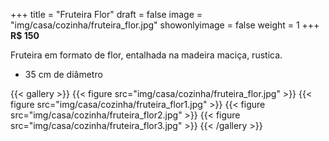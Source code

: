 +++
title = "Fruteira Flor"
draft = false
image = "img/casa/cozinha/fruteira_flor.jpg"
showonlyimage = false
weight = 1
+++
**R$ 150**

<!--more-->

Fruteira em formato de flor, entalhada na madeira maciça, rustica.	

- 35 cm de diâmetro


{{< gallery >}}
{{< figure src="img/casa/cozinha/fruteira_flor.jpg" >}}
{{< figure src="img/casa/cozinha/fruteira_flor1.jpg" >}}
{{< figure src="img/casa/cozinha/fruteira_flor2.jpg" >}}
{{< figure src="img/casa/cozinha/fruteira_flor3.jpg" >}}
{{< /gallery >}}

